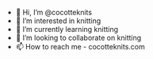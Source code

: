 - 👋 Hi, I’m @cocotteknits
- 👀 I’m interested in knitting
- 🌱 I’m currently learning knitting
- 💞️ I’m looking to collaborate on knitting
- 📫 How to reach me - cocotteknits.com

<!---
cocotteknits/cocotteknits is a ✨ special ✨ repository because its `README.md` (this file) appears on your GitHub profile.
You can click the Preview link to take a look at your changes.
--->
